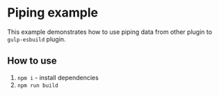 # Piping example

This example demonstrates how to use piping data from other plugin to `gulp-esbuild` plugin.

## How to use
1. `npm i` - install dependencies
2. `npm run build`
